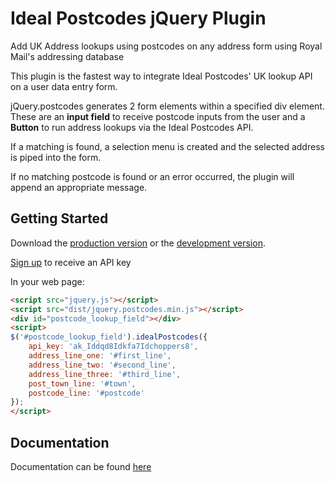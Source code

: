 # Ideal Postcodes jQuery Plugin

Add UK Address lookups using postcodes on any address form using Royal Mail's addressing database

This plugin is the fastest way to integrate Ideal Postcodes' UK lookup API on a user data entry form.

jQuery.postcodes generates 2 form elements within a specified div element. These are an **input field** to receive postcode inputs from the user and a **Button** to run address lookups via the Ideal Postcodes API.

If a matching is found, a selection menu is created and the selected address is piped into the form.

If no matching postcode is found or an error occurred, the plugin will append an appropriate message.


## Getting Started
Download the [production version][min] or the [development version][max].

[min]: https://raw.github.com/ideal-postcodes/jquery.postcodes/master/dist/jquery.postcodes.min.js
[max]: https://raw.github.com/ideal-postcodes/jquery.postcodes/master/dist/jquery.postcodes.js

[Sign up](https://ideal-postcodes.co.uk/users/sign_up) to receive an API key

In your web page:

```html
<script src="jquery.js"></script>
<script src="dist/jquery.postcodes.min.js"></script>
<div id="postcode_lookup_field"></div>	
<script>
$('#postcode_lookup_field').idealPostcodes({
	api_key: 'ak_Iddqd8Idkfa7Idchoppers8',
	address_line_one: '#first_line',	
	address_line_two: '#second_line',					
	address_line_three: '#third_line',
	post_town_line: '#town',
	postcode_line: '#postcode'
});
</script>
```

## Documentation
Documentation can be found [here](https://ideal-postcodes.co.uk/documentation)